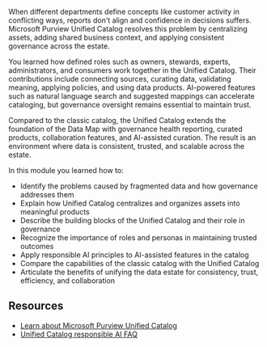When different departments define concepts like customer activity in conflicting ways, reports don't align and confidence in decisions suffers. Microsoft Purview Unified Catalog resolves this problem by centralizing assets, adding shared business context, and applying consistent governance across the estate.

You learned how defined roles such as owners, stewards, experts, administrators, and consumers work together in the Unified Catalog. Their contributions include connecting sources, curating data, validating meaning, applying policies, and using data products. AI-powered features such as natural language search and suggested mappings can accelerate cataloging, but governance oversight remains essential to maintain trust.

Compared to the classic catalog, the Unified Catalog extends the foundation of the Data Map with governance health reporting, curated products, collaboration features, and AI-assisted curation. The result is an environment where data is consistent, trusted, and scalable across the estate.

In this module you learned how to:

- Identify the problems caused by fragmented data and how governance addresses them
- Explain how Unified Catalog centralizes and organizes assets into meaningful products
- Describe the building blocks of the Unified Catalog and their role in governance
- Recognize the importance of roles and personas in maintaining trusted outcomes
- Apply responsible AI principles to AI-assisted features in the catalog
- Compare the capabilities of the classic catalog with the Unified Catalog
- Articulate the benefits of unifying the data estate for consistency, trust, efficiency, and collaboration

## Resources

- [Learn about Microsoft Purview Unified Catalog](/purview/unified-catalog)
- [Unified Catalog responsible AI FAQ](/purview/unified-catalog-responsible-ai-faq)
